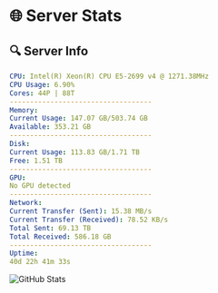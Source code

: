 # 🌐 Server Stats
## 🔍 Server Info
```yaml
CPU: Intel(R) Xeon(R) CPU E5-2699 v4 @ 1271.38MHz
CPU Usage: 6.90%
Cores: 44P | 88T
-----------------------------------
Memory:
Current Usage: 147.07 GB/503.74 GB
Available: 353.21 GB
-----------------------------------
Disk:
Current Usage: 113.83 GB/1.71 TB
Free: 1.51 TB
-----------------------------------
GPU:
No GPU detected
-----------------------------------
Network:
Current Transfer (Sent): 15.38 MB/s
Current Transfer (Received): 78.52 KB/s
Total Sent: 69.13 TB
Total Received: 586.18 GB
-----------------------------------
Uptime:
40d 22h 41m 33s
```
![GitHub Stats](https://img.shields.io/badge/Updated-2025-04-17_20:04:22-blue)